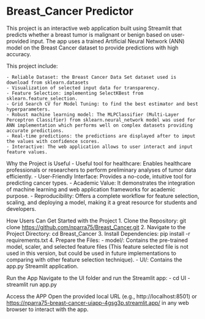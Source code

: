 # Breast_Cancer Predictor

This project is an interactive web application built using Streamlit that predicts whether a breast tumor is malignant or benign based on user-provided input. The app uses a trained Artificial Neural Network (ANN) model on the Breast Cancer dataset to provide predictions with high accuracy.

This project include:

    - Reliable Dataset: the Breast Cancer Data Set dataset used is download from sklearn.datasets
    - Visualization of selected input data for transparency.
    - Feature Selection: implementing SelectKBest from sklearn.feature_selection.
    - Grid Search CV for Model Tuning: to find the best estimator and best hyperparameters.
    - Robust machine learning model: The MLPClassifier (Multi-Layer Perceptron Classifier) from sklearn.neural_network model was used for ANN implementation which performs well on complex datasets providing accurate predictions.
    - Real-time predictions: the predictions are displayed after to imput the values with confidence scores.
    - Interactive: The web application allows to user interact and input feature values.


Why the Project is Useful
    - Useful tool for healthcare: Enables healthcare professionals or researchers to perform preliminary analyses of tumor data efficiently.
    - User-Friendly Interface: Provides a no-code, intuitive tool for predicting cancer types.
    - Academic Value: It demonstrates the integration of machine learning and web application frameworks for academic purpose.
    - Reproducibility: Offers a complete workflow for feature selection, scaling, and deploying a model, making it a great resource for students and developers.

How Users Can Get Started with the Project
    1. Clone the Repository: git clone https://github.com/nparra75/Breast_Cancer.git
    2. Navigate to the Project Directory: cd Breast_Cancer 
    3. Install Dependencies: pip install -r requirements.txt
    4. Prepare the Files:
        - model/: Contains the pre-trained model, scaler, and selected feature files (This feature selected file is not used in this version, but could be used in future implementations to comparing with other feature selection technique).
        - UI/: Contains the app.py Streamlit application.

Run the App
    Navigate to the UI folder and run the Streamlit app: 
        - cd UI
        - streamlit run app.py

Access the APP
     Open the provided local URL (e.g., http://localhost:8501) or https://nparra75-breast-cancer-uiapp-4gsg3p.streamlit.app/ in any web browser to interact with the app.
